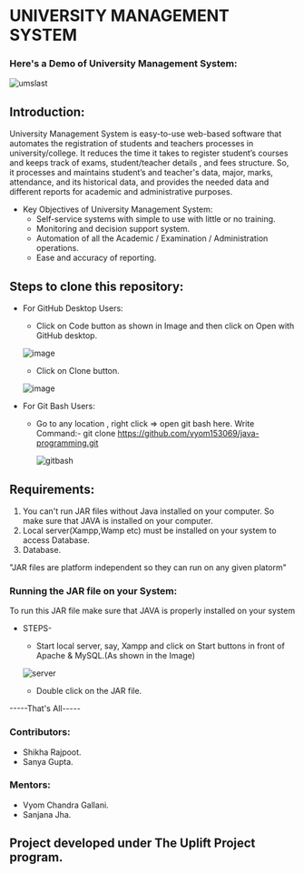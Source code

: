 # UNIVERSITY MANAGEMENT SYSTEM

### Here's a Demo of University Management System:
 
 ![umslast](https://user-images.githubusercontent.com/64718956/91656033-09b3d180-ead3-11ea-933d-6c8f17cf40c0.gif)


## Introduction:

University Management System is easy-to-use web-based software that automates the registration of students and teachers processes in university/college.
It reduces the time it takes to register student’s courses and keeps track of exams, student/teacher details , and fees structure. So, it processes and 
maintains student’s and teacher's data, major, marks, attendance, and its historical data, and provides the needed  data and different reports for academic
and administrative purposes.

* Key Objectives of University Management System:
  * Self-service systems with simple to use with little or no training.
  * Monitoring and decision support system.
  * Automation of all the Academic / Examination / Administration operations.
  * Ease and accuracy of reporting.
  
## Steps to clone this repository:  

* For GitHub Desktop Users:
  * Click on Code button as shown in Image and then click on Open with GitHub desktop.
  
  ![image](https://user-images.githubusercontent.com/64718956/91655898-e177a300-ead1-11ea-90dc-b90f017f8eb4.png)
  
  * Click on Clone button.
  
  ![image](https://user-images.githubusercontent.com/64718956/91655966-62cf3580-ead2-11ea-8933-50643b036630.png)

* For Git Bash Users:
  * Go to any location , right click => open git bash here.
  Write Command:- git clone https://github.com/vyom153069/java-programming.git
    
    ![gitbash](https://user-images.githubusercontent.com/64718956/91656099-89da3700-ead3-11ea-840b-4843ce3de45e.png)



## Requirements:

1. You can't run JAR files without Java installed on your computer. So make sure that JAVA is installed on your computer.
2. Local server(Xampp,Wamp etc) must be installed on your system to access Database.
3. Database.


"JAR files are platform independent so they can run on any given platorm"

### Running the JAR file on your System:

To run this JAR file make sure that JAVA is properly installed on your system
 * STEPS-
   * Start local server, say, Xampp and click on Start buttons in front of Apache & MySQL.(As shown in the Image)
 
    ![server](https://user-images.githubusercontent.com/64718956/91655769-e38d3200-ead0-11ea-8608-1350e930d57e.png)
 
   * Double click on the JAR file.
 
 -----That's All-----
 
 ### Contributors:
 
- Shikha Rajpoot.
- Sanya Gupta.

### Mentors: 
 
- Vyom Chandra Gallani.
- Sanjana Jha.

## Project developed under The Uplift Project program.

